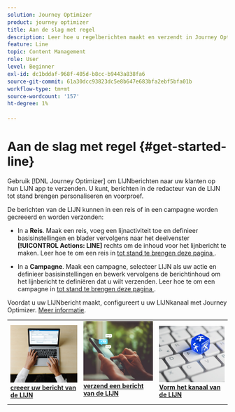 ```yaml
---
solution: Journey Optimizer
product: journey optimizer
title: Aan de slag met regel
description: Leer hoe u regelberichten maakt en verzendt in Journey Optimizer
feature: Line
topic: Content Management
role: User
level: Beginner
exl-id: dc1bddaf-968f-405d-b8cc-b9443a838fa6
source-git-commit: 61a30dcc93823dc5e8b647e683bfa2ebf5bfa01b
workflow-type: tm+mt
source-wordcount: '157'
ht-degree: 1%

---
```


# Aan de slag met regel {#get-started-line}

Gebruik [!DNL Journey Optimizer] om LIJNberichten naar uw klanten op hun LIJN app te verzenden. U kunt, berichten in de redacteur van de LIJN tot stand brengen personaliseren en voorproef.

De berichten van de LIJN kunnen in een reis of in een campagne worden gecreeerd en worden verzonden:

* In a **Reis**. Maak een reis, voeg een lijnactiviteit toe en definieer basisinstellingen en blader vervolgens naar het deelvenster **[!UICONTROL Actions: LINE]** rechts om de inhoud voor het lijnbericht te maken. Leer hoe te om een reis in [ tot stand te brengen deze pagina ](../building-journeys/journey-gs.md).

* In a **Campagne**. Maak een campagne, selecteer LIJN als uw actie en definieer basisinstellingen en bewerk vervolgens de berichtinhoud om het lijnbericht te definiëren dat u wilt verzenden. Leer hoe te om een campagne in [ tot stand te brengen deze pagina ](../campaigns/create-campaign.md#configure).

Voordat u uw LIJNbericht maakt, configureert u uw LIJNkanaal met Journey Optimizer. [Meer informatie](line-configuration.md).

<table style="table-layout:fixed"><tr style="border: 0;">
<td>
<a href="create-line.md">
<img alt="Lood" src="../assets/do-not-localize/sms-create.jpeg">
</a>
<div><a href="create-line.md"><strong> creeer uw bericht van de LIJN </strong>
</div>
</td>
<td>
<a href="send-line.md">
<img alt="Onfrequent" src="../assets/do-not-localize/sms-sending.jpg">
</a>
<div>
<a href="send-line.md"><strong> verzend een bericht van de LIJN </strong></a>
</div>
<p></td>
<td>
<a href="line-configuration.md">
<img alt="Onfrequent" src="../assets/do-not-localize/inapp-config.jpg">
<div>
<a href="line-configuration.md"> <strong> Vorm het kanaal van de LIJN </strong>
</a>
</div>
</td>
</tr></table>
